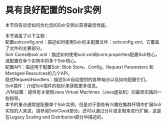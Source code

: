 # 具有良好配置的Solr实例

本节将告诉您如何优化您的Solr实例以获得最佳性能。  
  
本节涵盖了以下主题：  
配置solrconfig.xml：描述如何使用Solr的主配置文件：solrconfig.xml，它覆盖了文件的主要部分。  
Solr Cores和solr.xml：描述如何使用solr.xml和core.properties配置Solr核心，或配置在单个实例中的多个Solr核心。  
配置API：描述用于配置Solr: Blob Store，Config，Request Parameters 和Managed Resources的几个API。  
隐式RequestHandlers：描述Solr自动提供的各种端点以及如何配置它们。  
Solr插件：介绍Solr插件的指针来获取更多信息。  
JVM设置：提供有关使用Java Virtual Machines（Java虚拟机）的最佳实践的一些指导。  
本节的重点通常是配置单个Solr实例，但是对于那些有兴趣在集群环境中扩展Solr实现的人来说，请参阅SolrCloud部分。还可以通过分片或复制来进行扩展，这是在Legacy Scaling and Distribution部分中描述的。  
